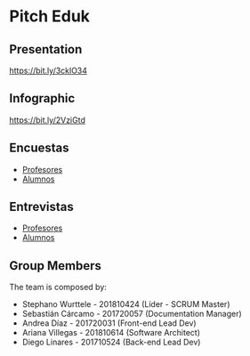# Pitch Eduk
## Presentation
https://bit.ly/3cklO34

## Infographic
https://bit.ly/2VziGtd

## Encuestas
* [Profesores](https://forms.gle/QqQBtRnYo7UzU8RbA)
* [Alumnos](https://forms.gle/WWsyCDeVunnfrxFV7)

## Entrevistas
* [Profesores](entrevistas/entrevistaAlumnos.md)
* [Alumnos](entrevistas/entrevistaProfesores.md)
## Group Members

The team is composed by:

* Stephano Wurttele - 201810424 (Líder - SCRUM Master)
* Sebastián Cárcamo - 201720057 (Documentation Manager)
* Andrea Díaz - 201720031 (Front-end Lead Dev)
* Ariana Villegas - 201810614 (Software Architect)
* Diego Linares - 201710524 (Back-end Lead Dev)

